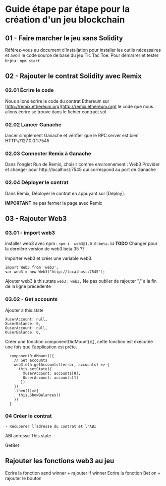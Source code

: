 # Guide étape par étape pour la création d'un jeu blockchain

## 01 - Faire marcher le jeu sans Solidity 
Référez-vous au document d'installation pour installer les outils nécessaires et avoir le code source de base du jeu Tic Tac Toe.
Pour démarrer et tester le jeu : `npm start`

## 02 - Rajouter le contrat Solidity avec Remix

### 02.01 Écrire le code
Nous allons écrire le code du contrat Ethereum sur [http://remix.ethereum.org](http://remix.ethereum.org)
le code que nous allons écrire se trouve dans le fichier contract.sol
### 02.02 Lancer Ganache
lancer simplement Ganache et vérifier que le RPC server est bien HTTP://127.0.0.1:7545

### 02.03 Connecter Remix à Ganache
Dans l'onglet Run de Remix, choisir comme environnement : Web3 Provider et changer pour http://localhost:7545 qui correspond au port de Ganache

### 02.04 Déployer le contrat
Dans Remix, Déployer le contrat en appuyant sur [Deploy].

**IMPORTANT** ne pas fermer la page avec Remix

## 03 - Rajouter Web3

### 03.01 - import web3
installer web3 avec npm :
`npm i  web3@1.0.0-beta.34`
**TODO** Changer pour la dernière version de web3 beta.35 ??

Importer web3 et créer une variable web3.
```
import Web3 from 'web3';
var web3 = new Web3("http://localhost:7545");
```
Ajouter web3 à this.state
`web3: web3,`
Ne pas oublier de rajouter "," à la fin de la ligne précédente

### 03.02 - Get accounts
Ajouter à this.state 
```
XuserAccount: null,
XuserBalance: 0,
OuserAccount: null,
OuserBalance: 0,
```

Créer une fonction componentDidMount(){}, cette fonction est exécutée une fois que l'application est prête.

```
  componentDidMount(){
    // Get accounts
    web3.eth.getAccounts((error, accounts) => {
      this.setState({
        XuserAccount: accounts[0],
        OuserAccount: accounts[1] 
       })
    })
    .then(()=>{
      this.ShowBalances()
    })
  }
```


### 04 Créer le contrat 
	- Récupérer l’adresse du contrat et l'ABI

ABI
adresse 
This.state

GetBet

## Rajouter les fonctions web3 au jeu 
Ecrire la fonction send winner + rajouter if winner 
Ecrire la fonction Bet on + rajouter le bouton 



